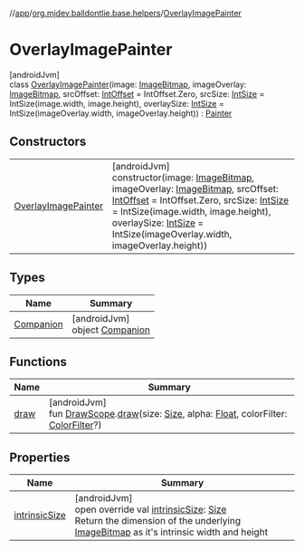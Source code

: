 //[app](../../../index.md)/[org.mjdev.balldontlie.base.helpers](../index.md)/[OverlayImagePainter](index.md)

# OverlayImagePainter

[androidJvm]\
class [OverlayImagePainter](index.md)(image: [ImageBitmap](https://developer.android.com/reference/kotlin/androidx/compose/ui/graphics/ImageBitmap.html), imageOverlay: [ImageBitmap](https://developer.android.com/reference/kotlin/androidx/compose/ui/graphics/ImageBitmap.html), srcOffset: [IntOffset](https://developer.android.com/reference/kotlin/androidx/compose/ui/unit/IntOffset.html) = IntOffset.Zero, srcSize: [IntSize](https://developer.android.com/reference/kotlin/androidx/compose/ui/unit/IntSize.html) = IntSize(image.width, image.height), overlaySize: [IntSize](https://developer.android.com/reference/kotlin/androidx/compose/ui/unit/IntSize.html) = IntSize(imageOverlay.width, imageOverlay.height)) : [Painter](https://developer.android.com/reference/kotlin/androidx/compose/ui/graphics/painter/Painter.html)

## Constructors

| | |
|---|---|
| [OverlayImagePainter](-overlay-image-painter.md) | [androidJvm]<br>constructor(image: [ImageBitmap](https://developer.android.com/reference/kotlin/androidx/compose/ui/graphics/ImageBitmap.html), imageOverlay: [ImageBitmap](https://developer.android.com/reference/kotlin/androidx/compose/ui/graphics/ImageBitmap.html), srcOffset: [IntOffset](https://developer.android.com/reference/kotlin/androidx/compose/ui/unit/IntOffset.html) = IntOffset.Zero, srcSize: [IntSize](https://developer.android.com/reference/kotlin/androidx/compose/ui/unit/IntSize.html) = IntSize(image.width, image.height), overlaySize: [IntSize](https://developer.android.com/reference/kotlin/androidx/compose/ui/unit/IntSize.html) = IntSize(imageOverlay.width, imageOverlay.height)) |

## Types

| Name | Summary |
|---|---|
| [Companion](-companion/index.md) | [androidJvm]<br>object [Companion](-companion/index.md) |

## Functions

| Name | Summary |
|---|---|
| [draw](index.md#31481078%2FExtensions%2F-912451524) | [androidJvm]<br>fun [DrawScope](https://developer.android.com/reference/kotlin/androidx/compose/ui/graphics/drawscope/DrawScope.html).[draw](index.md#31481078%2FExtensions%2F-912451524)(size: [Size](https://developer.android.com/reference/kotlin/androidx/compose/ui/geometry/Size.html), alpha: [Float](https://kotlinlang.org/api/latest/jvm/stdlib/kotlin/-float/index.html), colorFilter: [ColorFilter](https://developer.android.com/reference/kotlin/androidx/compose/ui/graphics/ColorFilter.html)?) |

## Properties

| Name | Summary |
|---|---|
| [intrinsicSize](intrinsic-size.md) | [androidJvm]<br>open override val [intrinsicSize](intrinsic-size.md): [Size](https://developer.android.com/reference/kotlin/androidx/compose/ui/geometry/Size.html)<br>Return the dimension of the underlying [ImageBitmap](https://developer.android.com/reference/kotlin/androidx/compose/ui/graphics/ImageBitmap.html) as it's intrinsic width and height |
